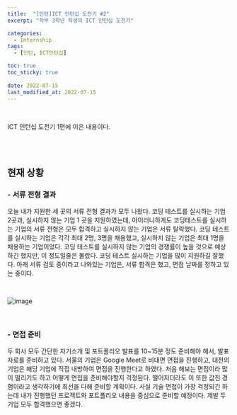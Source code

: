 ```yaml
---
title:  "[인턴]ICT 인턴십 도전기 #2"
excerpt: "학부 3학년 학생의 ICT 인턴십 도전기"

categories:
  - Internship
tags:
  - [인턴, ICT인턴십]

toc: true
toc_sticky: true
 
date: 2022-07-15
last_modified_at: 2022-07-15
---
```


<br>

ICT 인턴십 도전기 1편에 이은 내용이다.

<br>
<br>

## 현재 상황
### - **서류 전형 결과** <br>
오늘 내가 지원한 세 곳의 서류 전형 결과가 모두 나왔다. 
코딩 테스트를 실시하는 기업 2곳과, 실시하지 않는 기업 1 곳을 지원하였는데, 아이러니하게도 코딩테스트를 실시하는 기업의 서류 전형은 모두 합격하고 실시하지 않는 기업은 서류 탈락했다. 
코딩 테스트를 실시하는 기업은 각각 최대 2명, 3명을 채용했고, 실시하지 않는 기업은 최대 1명을 채용하는 기업이었다. 
코딩 테스트를 실시하지 않는 기업의 경쟁률이 높을 것으로 예상하긴 했지만, 이 정도일줄은 몰랐다. 코딩 테스트 실시하는 기업을 많이 지원하길 잘했다. 
아래 서류 검토 중이라고 나와있는 기업은, 서류 합격은 했고, 면접 날짜를 정하고 있는 중이다.

<br>

![image](https://user-images.githubusercontent.com/84084372/179166898-9a02220b-b33e-4bd4-8cc4-f63ac3e8bdf8.png)

<br>


### - **면접 준비** <br>
두 회사 모두 간단한 자기소개 및 포트폴리오 발표를 10~15분 정도 준비해야 해서, 발표 자료를 준비하고 있다. 
서울의 기업은 Google Meet로 비대면 면접을 진행하고, 대전의 기업은 해당 기업에 직접 내방하여 면접을 진행한다고 하였다. 
처음 해보는 면접이라 많이 떨리기도 하고 어떻게 면접을 준비해야할지 걱정된다. 
떨어지더라도 이 또한 값진 경험이라고 생각하기에 최선을 다해 준비할 계획이다. 
사실 기술 면접이 가장 걱정되긴 하는데 내가 진행했던 프로젝트와 포트폴리오 내용을 중심으로 준비할 예정이다. 
제발 두 기업 모두 합격했으면 좋겠다. 





